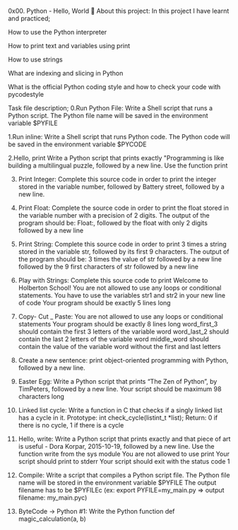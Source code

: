 0x00. Python - Hello, World 📃 About this project:
In this project I have learnt and practiced;
 
How to use the Python interpreter

How to print text and variables using print

How to use strings

What are indexing and slicing in Python

What is the official Python coding style and how to check your code with pycodestyle

Task file description; 
0.Run Python File: Write a Shell script that runs a Python script.
The Python file name will be saved in the environment variable $PYFILE

1.Run inline: Write a Shell script that runs Python code.
The Python code will be saved in the environment variable $PYCODE

2.Hello, print
Write a Python script that prints exactly "Programming is like building a multilingual puzzle, followed by a new line.
Use the function print

3. Print Integer: Complete this source code in order to print the integer stored in the variable number, followed by Battery street, followed by a new line.

4. Print Float: Complete the source code in order to print the float stored in the variable number with a precision of 2 digits.
The output of the program should be:
Float:, followed by the float with only 2 digits
followed by a new line

5. Print String: Complete this source code in order to print 3 times a string stored in the variable str, followed by its first 9 characters.
The output of the program should be:
3 times the value of str
followed by a new line
followed by the 9 first characters of str
followed by a new line

6. Play with Strings: Complete this source code to print Welcome to Holberton School!
You are not allowed to use any loops or conditional statements.
You have to use the variables str1 and str2 in your new line of code
Your program should be exactly 5 lines long

7. Copy- Cut _ Paste:
You are not allowed to use any loops or conditional statements
Your program should be exactly 8 lines long
word_first_3 should contain the first 3 letters of the variable word
word_last_2 should contain the last 2 letters of the variable word
middle_word should contain the value of the variable word without the first and last letters

8. Create a new sentence: print object-oriented programming with Python, followed by a new line.

9. Easter Egg: Write a Python script that prints “The Zen of Python”, by TimPeters, followed by a new line.
Your script should be maximum 98 characters long

10. Linked list cycle: Write a function in C that checks if a singly linked list has a cycle in it.
Prototype: int check_cycle(listint_t *list);
Return: 0 if there is no cycle, 1 if there is a cycle

11. Hello, write: Write a Python script that prints exactly and that piece of art is useful - Dora Korpar, 2015-10-19, followed by a new line.
Use the function write from the sys module
You are not allowed to use print
Your script should print to stderr
Your script should exit with the status code 1

12. Compile: Write a script that compiles a Python script file.
The Python file name will be stored in the environment variable $PYFILE
The output filename has to be $PYFILEc (ex: export PYFILE=my_main.py => output filename: my_main.pyc)

13. ByteCode -> Python #1: Write the Python function def magic_calculation(a, b)
